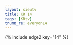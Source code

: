 ```yaml
--- 
layout: sieutv
title: KR 14
tags: [KRtv]
thumb_re: everyon14
---
```

{% include edge2 key="14" %} 
